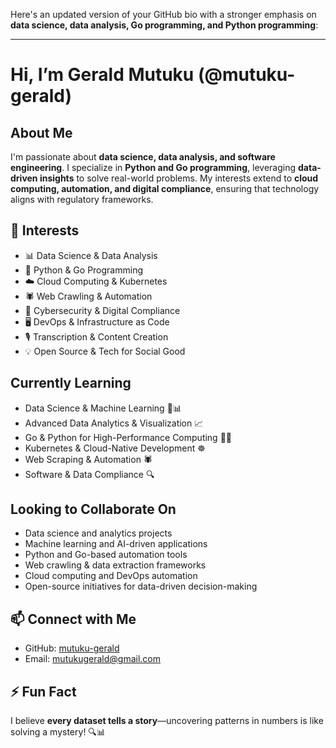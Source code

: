 Here's an updated version of your GitHub bio with a stronger emphasis on **data science, data analysis, Go programming, and Python programming**:  

---

# Hi, I’m Gerald Mutuku (@mutuku-gerald)  

## About Me  
I'm passionate about **data science, data analysis, and software engineering**. I specialize in **Python and Go programming**, leveraging **data-driven insights** to solve real-world problems. My interests extend to **cloud computing, automation, and digital compliance**, ensuring that technology aligns with regulatory frameworks.  

## 👀 Interests  
- 📊 Data Science & Data Analysis  
- 🐍 Python & Go Programming  
- ☁️ Cloud Computing & Kubernetes  
- 🕷️ Web Crawling & Automation  
- 🔐 Cybersecurity & Digital Compliance  
- 🖥️ DevOps & Infrastructure as Code  
- 🎙️ Transcription & Content Creation  
- 💡 Open Source & Tech for Social Good  

## Currently Learning  
- Data Science & Machine Learning 🤖📊  
- Advanced Data Analytics & Visualization 📈  
- Go & Python for High-Performance Computing 🐍🐹  
- Kubernetes & Cloud-Native Development ☸️  
- Web Scraping & Automation 🕷️  
- Software & Data Compliance 🔍  

##  Looking to Collaborate On  
- Data science and analytics projects  
- Machine learning and AI-driven applications  
- Python and Go-based automation tools  
- Web crawling & data extraction frameworks  
- Cloud computing and DevOps automation  
- Open-source initiatives for data-driven decision-making  

## 📫 Connect with Me  
- GitHub: [mutuku-gerald](https://github.com/mutuku-gerald)  
- Email: mutukugerald@gmail.com  

## ⚡ Fun Fact  
I believe **every dataset tells a story**—uncovering patterns in numbers is like solving a mystery! 🔍📊  
